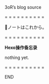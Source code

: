 3oR’s blog source

= = = = = = = = = =

🎉ノートはこれから。

= = = = = = = = = =

**Hexo操作备忘录**


nothing yet.


= = = = = = = = = =

END
